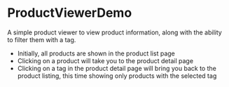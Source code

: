 # ProductViewerDemo

A simple product viewer to view product information, along with the ability to filter them with a tag.

- Initially, all products are shown in the product list page
- Clicking on a product will take you to the product detail page
- Clicking on a tag in the product detail page will bring you back to the product listing, this time showing only products with the selected tag 
